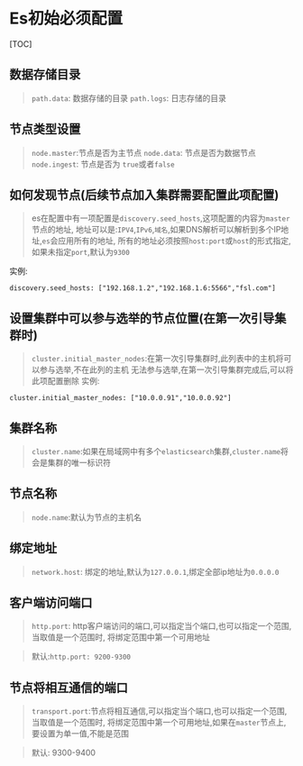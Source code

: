 # Es初始必须配置
[TOC]


## 数据存储目录
> `path.data`: 数据存储的目录
> `path.logs`: 日志存储的目录

## 节点类型设置
> `node.master`:节点是否为主节点
> `node.data`: 节点是否为数据节点
> `node.ingest`: 节点是否为
> `true`或者`false`



## 如何发现节点(后续节点加入集群需要配置此项配置)
> es在配置中有一项配置是`discovery.seed_hosts`,这项配置的内容为`master`节点的地址,
  地址可以是:`IPV4`,`IPv6`,`域名`,如果DNS解析可以解析到多个IP地址,`es`会应用所有的地址,
  所有的地址必须按照`host:port`或`host`的形式指定,如果未指定`port`,默认为`9300`
>
实例:
```shell
discovery.seed_hosts: ["192.168.1.2","192.168.1.6:5566","fsl.com"]
```

## 设置集群中可以参与选举的节点位置(在第一次引导集群时)
> `cluster.initial_master_nodes`:在第一次引导集群时,此列表中的主机将可以参与选举,不在此列的主机
> 无法参与选举,在第一次引导集群完成后,可以将此项配置删除
实例:
```shell
cluster.initial_master_nodes: ["10.0.0.91","10.0.0.92"]
```

## 集群名称
> `cluster.name`:如果在局域网中有多个`elasticsearch`集群,`cluster.name`将会是集群的唯一标识符

## 节点名称
> `node.name`:默认为节点的主机名

## 绑定地址
> `network.host`: 绑定的地址,默认为`127.0.0.1`,绑定全部ip地址为`0.0.0.0`

## 客户端访问端口
> `http.port`: http客户端访问的端口,可以指定当个端口,也可以指定一个范围,当取值是一个范围时,
> 将绑定范围中第一个可用地址

>  默认:`http.port: 9200-9300`

## 节点将相互通信的端口
> `transport.port`:节点将相互通信,可以指定当个端口,也可以指定一个范围,当取值是一个范围时,
  将绑定范围中第一个可用地址,如果在`master`节点上,要设置为单一值,不能是范围

> 默认: 9300-9400

